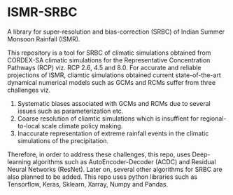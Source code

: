# ISMR-SRBC
A library for super-resolution and bias-correction (SRBC) of Indian Summer Monsoon Rainfall (ISMR). 

This repository is a tool for SRBC of climatic simulations obtained from CORDEX-SA climatic simulations for the Representative Concentration Pathways (RCP) viz. RCP 2.6, 4.5 and 8.0. For accurate and reliable projections of ISMR, cliamtic simulations obtained current state-of-the-art dynamical numerical models such as GCMs and RCMs suffer from three challenges viz.
1. Systematic biases associated with GCMs and RCMs due to several issues such as parameterization etc.
2. Coarse resolution of cliamtic simulations which is insuffient for regional-to-local scale climate policy making.
3. Inaccurate representation of extreme rainfall events in the climatic simulations of the precipitation.

Therefore, in order to address these challenges, this repo, uses Deep-learning algorithms such as AutoEncoder-Decoder (ACDC) and Residual Neural Networks (ResNet). Later on, several other algorithms for SRBC are also planned to be added. This repo uses python libraries such as Tensorflow, Keras, Sklearn, Xarray, Numpy and Pandas. 

